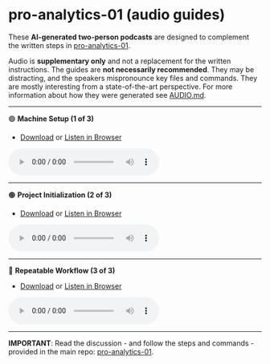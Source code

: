 # pro-analytics-01 (audio guides)

These **AI-generated two-person podcasts** are designed to complement the written steps in [pro-analytics-01](https://github.com/denisecase/pro-analytics-01). 

Audio is **supplementary only** and not a replacement for the written instructions. 
The guides are **not necessarily recommended**. 
They may be distracting, and the speakers mispronounce key files and commands.
They are mostly interesting from a state-of-the-art perspective.
For more information about how they were generated see [AUDIO.md](AUDIO.md).

---

🟢 **Machine Setup (1 of 3)**
- [Download](https://raw.githubusercontent.com/denisecase/pro-analytics-01-audio-guides/main/audio_guide_1.mp3) or [Listen in Browser](https://denisecase.github.io/pro-analytics-01-audio-guides/)

<audio controls>
  <source src="https://raw.githubusercontent.com/denisecase/pro-analytics-01-audio-guides/main/audio_guide_1.mp3" type="audio/mpeg">
  Your browser does not support the audio element. Try clicking "Listen in Browser" above.
</audio>


---

🟠 **Project Initialization (2 of 3)**
- [Download](https://raw.githubusercontent.com/denisecase/pro-analytics-01-audio-guides/main/audio_guide_2.mp3) or [Listen in Browser](https://denisecase.github.io/pro-analytics-01-audio-guides/)

<audio controls>
  <source src="https://raw.githubusercontent.com/denisecase/pro-analytics-01-audio-guides/main/audio_guide_2.mp3" type="audio/mpeg">
  Your browser does not support the audio element. Try clicking "Listen in Browser" above.
</audio>


---

🔵 **Repeatable Workflow (3 of 3)**
- [Download](https://raw.githubusercontent.com/denisecase/pro-analytics-01-audio-guides/main/audio_guide_3.mp3) or [Listen in Browser](https://denisecase.github.io/pro-analytics-01-audio-guides/)

<audio controls>
  <source src="https://raw.githubusercontent.com/denisecase/pro-analytics-01-audio-guides/main/audio_guide_3.mp3" type="audio/mpeg">
  Your browser does not support the audio element. Try clicking "Listen in Browser" above.
</audio>

---
**IMPORTANT**: Read the discussion - and follow the steps and commands - provided in the main repo: [pro-analytics-01](https://github.com/denisecase/pro-analytics-01).
